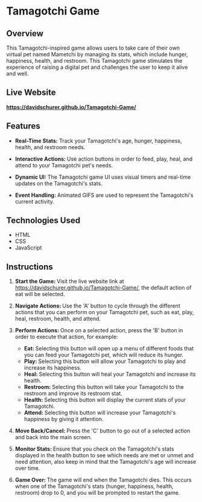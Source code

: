 # Tamagotchi Game

## Overview
This Tamagotchi-inspired game allows users to take care of their own virtual pet named Mametchi by managing its stats, which include hunger,
happiness, health, and restroom. This Tamagotchi game stimulates the experience of raising a digital pet and challenges the user to keep
it alive and well.

## Live Website
<strong>https://davidschurer.github.io/Tamagotchi-Game/</strong>

## Features
- <strong>Real-Time Stats:</strong> Track your Tamagotchi's age, hunger, happiness, health, and restroom needs.

- <strong>Interactive Actions: </strong> Use action buttons in order to feed, play, heal, and attend to your Tamagotchi pet's needs.

- <strong>Dynamic UI: </strong> The Tamagotchi game UI uses visual timers and real-time updates on the Tamagotchi's stats.

- <strong>Event Handling: </strong> Animated GIFS are used to represent the Tamagotchi's current activity.

## Technologies Used
- HTML
- CSS
- JavaScript

## Instructions
1) <strong>Start the Game: </strong> Visit the live website link at https://davidschurer.github.io/Tamagotchi-Game/,
   the default action of eat will be selected.

2) <strong>Navigate Actions: </strong> Use the 'A' button to cycle through the different actions that you can perform on your
   Tamagotchi pet, such as eat, play, heal, restroom, health, and attend.

3) <strong>Perform Actions: </strong> Once on a selected action, press the 'B' button in order to execute that action, for example:
   * <strong>Eat: </strong> Selecting this button will open up a menu of different foods that you can feed your Tamagotchi pet,
     which will reduce its hunger.
   * <strong>Play: </strong> Selecting this button will allow your Tamagotchi to play and increase its happiness.
   * <strong>Heal: </strong> Selecting this button will heal your Tamagotchi and increase its health.
   * <strong>Restroom: </strong> Selecting this button will take your Tamagotchi to the restroom and improve its restroom stat.
   * <strong>Health: </strong> Selecting this button will display the current stats of your Tamagotchi.
   * <strong>Attend: </strong> Selecting this button will increase your Tamagotchi's happiness by giving it attention.

4) <strong>Move Back/Cancel: </strong> Press the 'C' button to go out of a selected action and back into the main screen.

5) <strong>Monitor Stats: </strong> Ensure that you check on the Tamagotchi's stats displayed in the health button to see which needs
   are met or unmet and need attention, also keep in mind that the Tamagotchi's age will increase over time.

6) <strong>Game Over: </strong> The game will end when the Tamagotchi dies. This occurs when one of the Tamagotchi's stats
   (hunger, happiness, health, restroom) drop to 0, and you will be prompted to restart the game.
